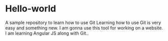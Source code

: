 # Hello-world
A sample repository to learn how to use Git
Learning how to use Git is very easy and something new.
I am gonna use this tool for working on a website.
I am learning Angular JS along with Git..



